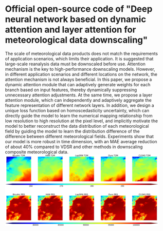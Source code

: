 # Official open-source code of "Deep neural network based on dynamic attention and layer attention for meteorological data downscaling"
The scale of meteorological data products does not match the requirements of application scenarios, which limits their application. It is suggested that large-scale reanalysis data must be downscaled before use. Attention mechanism is the key to high-performance downscaling models. However, in different application scenarios and different locations on the network, the attention mechanism is not always beneficial. In this paper, we propose a dynamic attention module that can adaptively generate weights for each branch based on input features, thereby dynamically suppressing unnecessary attention adjustments. At the same time, we propose a layer attention module, which can independently and adaptively aggregate the feature representation of different network layers. In addition, we design a unique loss function based on homoscedasticity uncertainty, which can directly guide the model to learn the numerical mapping relationship from low resolution to high resolution at the pixel level, and implicitly motivate the model to better reconstruct the data distribution of each meteorological field by guiding the model to learn the distribution difference of the difference between different meteorological fields. Experiments show that our model is more robust in time dimension, with an MAE average reduction of about 40% compared to VDSR and other methods in downscaling composite meteorological data.
![image](https://github.com/HitKarry/SDDN/blob/main/Figure.png?raw=true)
